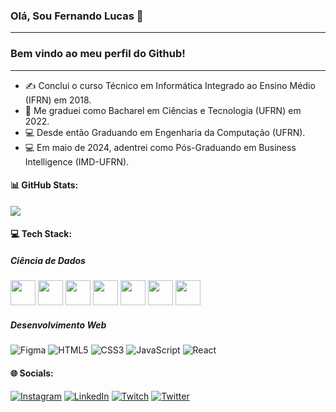 ### Olá, Sou Fernando Lucas 👋
------
### Bem vindo ao meu perfil do Github!
------
- ✍️ Conclui o curso Técnico em Informática Integrado ao Ensino Médio (IFRN) em 2018.
- 🏫 Me graduei como Bacharel em Ciências e Tecnologia (UFRN) em 2022.
- 💻 Desde então Graduando em Engenharia da Computação (UFRN).
- 💻 Em maio de 2024, adentrei como Pós-Graduando em Business Intelligence (IMD-UFRN).

#### 📊 GitHub Stats:
<!-- ![](https://github-readme-stats-git-masterrstaa-rickstaa.vercel.app/api?username=NandoLucas&theme=dark&hide_border=false&include_all_commits=true&count_private=true)<br/>
[![GitHub Streak](https://streak-stats.demolab.com?user=NandoLucas&theme=dark)](https://git.io/streak-stats)<br/> -->
![](https://github-readme-stats-git-masterrstaa-rickstaa.vercel.app/api/top-langs?username=NandoLucas&theme=dark&hide_border=false&include_all_commits=true&count_private=true&layout=compact)

#### 💻 Tech Stack:
##### Ciência de Dados
<code><img src="https://cdn.jsdelivr.net/gh/devicons/devicon/icons/python/python-original.svg" width="40" height="40"></code>
<code><img src="https://cdn.jsdelivr.net/gh/devicons/devicon/icons/docker/docker-original.svg" width="40" height="40"></code>
<code><img src="https://upload.wikimedia.org/wikipedia/commons/d/de/AirflowLogo.png" width="40" height="40"></code>
<code><img src="https://upload.wikimedia.org/wikipedia/commons/f/f3/Apache_Spark_logo.svg" width="40" height="40"></code>
<code><img src="https://cdn.jsdelivr.net/gh/devicons/devicon/icons/postgresql/postgresql-original.svg" width="40" height="40"></code>
<code><img src="https://upload.wikimedia.org/wikipedia/commons/c/cf/New_Power_BI_Logo.svg" width="40" height="40"></code>
<code><img src="https://www.metabase.com/images/logo.svg" width="40" height="40"></code>
<!-- ![C++](https://img.shields.io/badge/c++-%2300599C.svg?style=for-the-badge&logo=c%2B%2B&logoColor=white) ![C](https://img.shields.io/badge/c-%2300599C.svg?style=for-the-badge&logo=c&logoColor=white)--> 
<!-- ![Java](https://img.shields.io/badge/java-%23ED8B00.svg?style=for-the-badge&logo=java&logoColor=white) --> 
##### Desenvolvimento Web
![Figma](https://img.shields.io/badge/figma-%23F24E1E.svg?style=for-the-badge&logo=figma&logoColor=white)
![HTML5](https://img.shields.io/badge/html5-%23E34F26.svg?style=for-the-badge&logo=html5&logoColor=white)
![CSS3](https://img.shields.io/badge/css3-%231572B6.svg?style=for-the-badge&logo=css3&logoColor=white) 
![JavaScript](https://img.shields.io/badge/javascript-%23323330.svg?style=for-the-badge&logo=javascript&logoColor=%23F7DF1E)
![React](https://img.shields.io/badge/react-%2320232a.svg?style=for-the-badge&logo=react&logoColor=%2361DAFB)
 <!-- ![Bootstrap](https://img.shields.io/badge/bootstrap-%23563D7C.svg?style=for-the-badge&logo=bootstrap&logoColor=white) --> <!-- ![Arduino](https://img.shields.io/badge/-Arduino-00979D?style=for-the-badge&logo=Arduino&logoColor=white) -->

#### 🌐 Socials:
[![Instagram](https://img.shields.io/badge/Instagram-%23E4405F.svg?logo=Instagram&logoColor=white)](https://instagram.com/nandoluks1) [![LinkedIn](https://img.shields.io/badge/LinkedIn-%230077B5.svg?logo=linkedin&logoColor=white)](https://linkedin.com/in/fernando-silva-899922181) [![Twitch](https://img.shields.io/badge/Twitch-%239146FF.svg?logo=Twitch&logoColor=white)](https://twitch.tv/nn4nd0) [![Twitter](https://img.shields.io/badge/Twitter-%231DA1F2.svg?logo=Twitter&logoColor=white)](https://twitter.com/nandoluks) 
